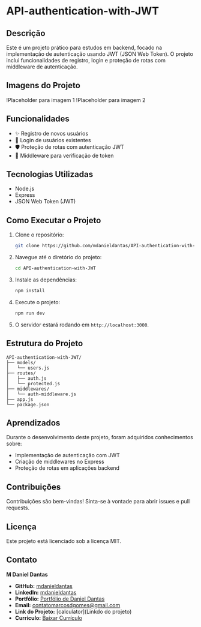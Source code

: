 # API-authentication-with-JWT

## Descrição
Este é um projeto prático para estudos em backend, focado na implementação de autenticação usando JWT (JSON Web Token). O projeto inclui funcionalidades de registro, login e proteção de rotas com middleware de autenticação.

<!-- ## Link Online
API-authentication-with-JWT -->

## Imagens do Projeto
!Placeholder para imagem 1
!Placeholder para imagem 2

## Funcionalidades
- ✨ Registro de novos usuários
- 🔐 Login de usuários existentes
- 🛡️ Proteção de rotas com autenticação JWT
- 📜 Middleware para verificação de token

## Tecnologias Utilizadas
- Node.js
- Express
- JSON Web Token (JWT)

## Como Executar o Projeto
1. Clone o repositório:
   ```bash
   git clone https://github.com/mdanieldantas/API-authentication-with-JWT.git
   ```
2. Navegue até o diretório do projeto:
   ```bash
   cd API-authentication-with-JWT
   ```
3. Instale as dependências:
   ```bash
   npm install
   ```
4. Execute o projeto:
   ```bash
   npm run dev
   ```
5. O servidor estará rodando em `http://localhost:3000`.

## Estrutura do Projeto
```
API-authentication-with-JWT/
├── models/
│   └── users.js
├── routes/
│   ├── auth.js
│   └── protected.js
├── middlewares/
│   └── auth-middleware.js
├── app.js
└── package.json
```

## Aprendizados
Durante o desenvolvimento deste projeto, foram adquiridos conhecimentos sobre:
- Implementação de autenticação com JWT
- Criação de middlewares no Express
- Proteção de rotas em aplicações backend

## Contribuições
Contribuições são bem-vindas! Sinta-se à vontade para abrir issues e pull requests.

## Licença
Este projeto está licenciado sob a licença MIT.

## Contato

**M Daniel Dantas**

- **GitHub:** [mdanieldantas](https://github.com/mdanieldantas)
- **LinkedIn:** [mdanieldantas](https://www.linkedin.com/in/mdanieldantas)
- **Portfólio:** [Portfólio de Daniel Dantas](https://danieldantasdev.vercel.app)
- **Email:** [contatomarcosdgomes@gmail.com](mailto:contatomarcosdgomes@gmail.com)
- **Link do Projeto:** [calculator](Linkdo do projeto)
- **Currículo:** [Baixar Currículo](https://drive.google.com/file/d/1Z_tqBv6kg4wkDAQHAvY3lcuVSq3rabTt/view?usp=drive_link)
<!-- - **Veja Online:** [Nome do projeto](link) -->